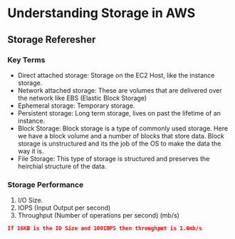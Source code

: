 # Understanding Storage in AWS

## Storage Referesher

### Key Terms

- Direct attached storage: Storage on the EC2 Host, like the instance storage.
- Network attached storage: These are volumes that are delivered over the network like EBS (Elastic Block Storage)
- Ephemeral storage: Temporary storage.
- Persistent storage: Long term storage, lives on past the lifetime of an instance.
- Block Storage: Block storage is a type of commonly used storage. Here we have a block volume and a number of blocks that store data. Block storage is unstructured and its the job of the OS to make the data the way it is.
- File Storage: This type of storage is structured and preserves the heirchial structure of the data.

### Storage Performance

1. I/O Size.
2. IOPS (Input Output per second)
3. Throughput (Number of operations per second) (mb/s)

```JSON
If 16KB is the IO Size and 100IOPS then throughput is 1.6mb/s
```
